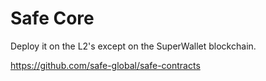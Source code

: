 # Safe Core
Deploy it on the L2's except on the SuperWallet blockchain.

https://github.com/safe-global/safe-contracts